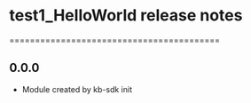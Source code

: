 # test1_HelloWorld release notes
=========================================

0.0.0
-----
* Module created by kb-sdk init
